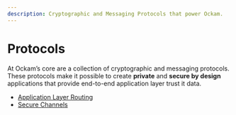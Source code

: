 ```yaml
---
description: Cryptographic and Messaging Protocols that power Ockam.
---
```


# Protocols

At Ockam’s core are a collection of cryptographic and messaging protocols. These protocols make it possible to create **private** and **secure by design** applications that provide end-to-end application layer trust it data.

* [Application Layer Routing](routing.md)
* [Secure Channels](secure-channels.md)
